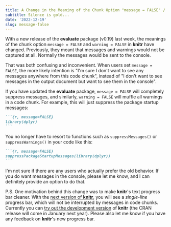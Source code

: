 ```yaml
---
title: A Change in the Meaning of the Chunk Option "message = FALSE" / "warning = FALSE"
subtitle: Silence is gold...
date: '2022-12-19'
slug: message-false
---
```


With a new release of the **evaluate** package (v0.19) last week, the meanings
of the chunk option `message = FALSE` and `warning = FALSE` in **knitr** have
changed. Previously, they meant that messages and warnings would not be captured
at all. Normally the messages would be sent to the console.

That was both confusing and inconvenient. When users set `message = FALSE`, the
more likely intention is "I'm sure I don't want to see any messages anywhere
from this code chunk", instead of "I don't want to see messages in the output
document but want to see them in the console".

If you have updated the **evaluate** package, `message = FALSE` will completely
suppress messages, and similarly, `warning = FALSE` will muffle all warnings in
a code chunk. For example, this will just suppress the package startup messages:

```` md
```{r, message=FALSE}
library(dplyr)
```
````

You no longer have to resort to functions such as `suppressMessages()` or
`suppressWarnings()` in your code like this:

```` md
```{r, message=FALSE}
suppressPackageStartupMessages(library(dplyr))
```
````

I'm not sure if there are any users who actually prefer the old behavior. If you
do want messages in the console, please let me know, and I can definitely
provide an option to do that.

P.S. One motivation behind this change was to make **knitr**'s text progress bar
cleaner. With the [next version of **knitr**](/en/2023/01/knitr-progress-bar/),
you will see a *single-line* progress bar, which will not be interrupted by
messages in code chunks. Currently you can [try out the development
version](https://github.com/yihui/knitr#installation) of **knitr** (the CRAN
release will come in January next year). Please also let me know if you have any
feedback on **knitr**'s new progress bar.
